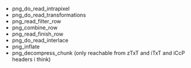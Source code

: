 - png_do_read_intrapixel
- png_do_read_transformations
- png_read_filter_row
- png_combine_row
- png_read_finish_row
- png_do_read_interlace
- png_inflate
- png_decompress_chunk (only reachable from zTxT and iTxT and iCcP headers i think)